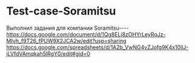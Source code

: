 # Test-case-Soramitsu
Выполнил задания для компании Soramitsu----
https://docs.google.com/document/d/1Qg8ELj8zOHYrLeyRqJz-MIvh_f9T26_fPUW9X2JCA2w/edit?usp=sharing
https://docs.google.com/spreadsheets/d/1A2b_VwNG4vZJofg9K4x10llJ-jLVfdVAmqkah5lRgY0/edit#gid=0
